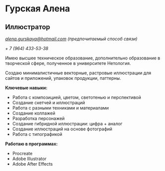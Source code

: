 # Гурская Алена

## Иллюстратор
_[alena.gurskaya@hotmail.com](alena.gurskaya@hotmail.com) (предпочитаемый способ связи)_

_+ 7 (964) 433-53-38_

Имею высшее техническое образование, дополнительно образование в творческой сфере, полученное в университете Нетология.

Создаю минималистичные векторные, растровые иллюстрации для сайтов и приложений, упаковок продукции, паттерны.


**Ключевые навыки:**

- Работа с композицией, цветом, светотенью и перспективой
- Создание скетчей и иллюстраций
- Работа с разными техниками и материалами
- Создание коллажей
- Разработка персонажей
- Создание гибридной иллюстрации: цифра + аналог
- Создание иллюстраций на основе фотографий
- Работа с типографикой

**Работаю в программах:**

- Procreate
- Adobe Illustrator
- Adobe After Effects
